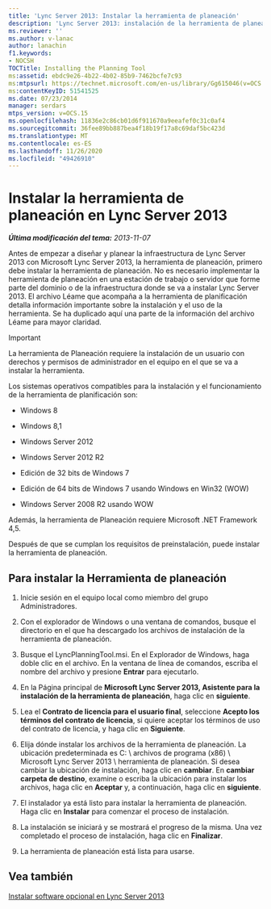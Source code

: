 ```yaml
---
title: 'Lync Server 2013: Instalar la herramienta de planeación'
description: 'Lync Server 2013: instalación de la herramienta de planeación.'
ms.reviewer: ''
ms.author: v-lanac
author: lanachin
f1.keywords:
- NOCSH
TOCTitle: Installing the Planning Tool
ms:assetid: ebdc9e26-4b22-4b02-85b9-7462bcfe7c93
ms:mtpsurl: https://technet.microsoft.com/en-us/library/Gg615046(v=OCS.15)
ms:contentKeyID: 51541525
ms.date: 07/23/2014
manager: serdars
mtps_version: v=OCS.15
ms.openlocfilehash: 11836e2c86cb01d6f911670a9eeafef0c31c0af4
ms.sourcegitcommit: 36fee89bb887bea4f18b19f17a8c69daf5bc423d
ms.translationtype: MT
ms.contentlocale: es-ES
ms.lasthandoff: 11/26/2020
ms.locfileid: "49426910"
---
```

# <a name="installing-the-planning-tool-in-lync-server-2013"></a>Instalar la herramienta de planeación en Lync Server 2013

<div data-xmlns="http://www.w3.org/1999/xhtml">

<div class="topic" data-xmlns="http://www.w3.org/1999/xhtml" data-msxsl="urn:schemas-microsoft-com:xslt" data-cs="https://msdn.microsoft.com/">

<div data-asp="https://msdn2.microsoft.com/asp">



</div>

<div id="mainSection">

<div id="mainBody">

<span> </span>

_**Última modificación del tema:** 2013-11-07_

Antes de empezar a diseñar y planear la infraestructura de Lync Server 2013 con Microsoft Lync Server 2013, la herramienta de planeación, primero debe instalar la herramienta de planeación. No es necesario implementar la herramienta de planeación en una estación de trabajo o servidor que forme parte del dominio o de la infraestructura donde se va a instalar Lync Server 2013. El archivo Léame que acompaña a la herramienta de planificación detalla información importante sobre la instalación y el uso de la herramienta. Se ha duplicado aquí una parte de la información del archivo Léame para mayor claridad.

<div>


> [!IMPORTANT]  
> La herramienta de Planeación requiere la instalación de un usuario con derechos y permisos de administrador en el equipo en el que se va a instalar la herramienta.



</div>

Los sistemas operativos compatibles para la instalación y el funcionamiento de la herramienta de planificación son:

  - Windows 8

  - Windows 8,1

  - Windows Server 2012

  - Windows Server 2012 R2

  - Edición de 32 bits de Windows 7

  - Edición de 64 bits de Windows 7 usando Windows en Win32 (WOW)

  - Windows Server 2008 R2 usando WOW

Además, la herramienta de Planeación requiere Microsoft .NET Framework 4,5.

Después de que se cumplan los requisitos de preinstalación, puede instalar la herramienta de planeación.

<div>

## <a name="to-install-the-planning-tool"></a>Para instalar la Herramienta de planeación

1.  Inicie sesión en el equipo local como miembro del grupo Administradores.

2.  Con el explorador de Windows o una ventana de comandos, busque el directorio en el que ha descargado los archivos de instalación de la herramienta de planeación.

3.  Busque el LyncPlanningTool.msi. En el Explorador de Windows, haga doble clic en el archivo. En la ventana de línea de comandos, escriba el nombre del archivo y presione **Entrar** para ejecutarlo.

4.  En la Página principal de **Microsoft Lync Server 2013, Asistente para la instalación de la herramienta de planeación**, haga clic en **siguiente**.

5.  Lea el **Contrato de licencia para el usuario final**, seleccione **Acepto los términos del contrato de licencia**, si quiere aceptar los términos de uso del contrato de licencia, y haga clic en **Siguiente**.

6.  Elija dónde instalar los archivos de la herramienta de planeación. La ubicación predeterminada es C: \\ archivos de programa (x86) \\ Microsoft Lync Server 2013 \\ herramienta de planeación. Si desea cambiar la ubicación de instalación, haga clic en **cambiar**. En **cambiar carpeta de destino**, examine o escriba la ubicación para instalar los archivos, haga clic en **Aceptar** y, a continuación, haga clic en **siguiente**.

7.  El instalador ya está listo para instalar la herramienta de planeación. Haga clic en **Instalar** para comenzar el proceso de instalación.

8.  La instalación se iniciará y se mostrará el progreso de la misma. Una vez completado el proceso de instalación, haga clic en **Finalizar**.

9.  La herramienta de planeación está lista para usarse.

</div>

<div>

## <a name="see-also"></a>Vea también


[Instalar software opcional en Lync Server 2013](lync-server-2013-installing-optional-software.md)  
  

</div>

</div>

<span> </span>

</div>

</div>

</div>


